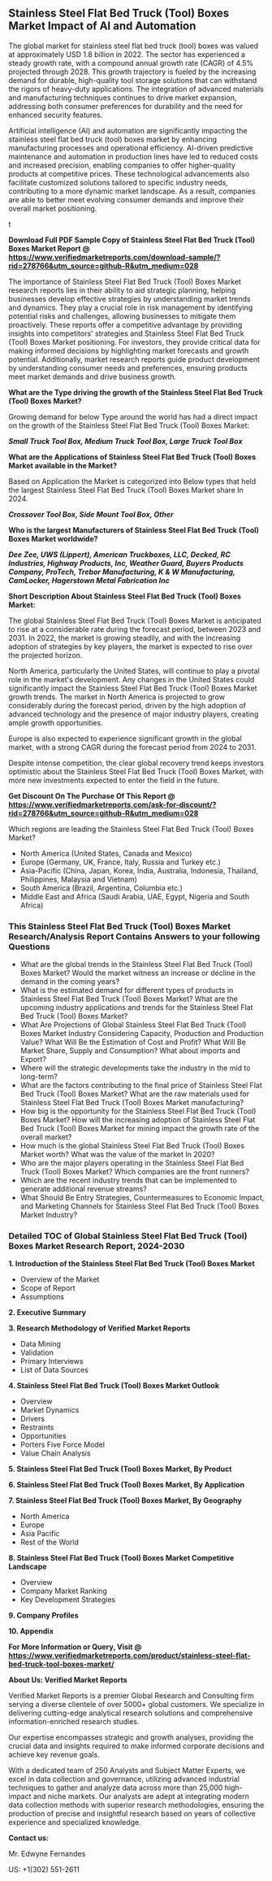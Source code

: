<h2>Stainless Steel Flat Bed Truck (Tool) Boxes Market Impact of AI and Automation</h2><p>The global market for stainless steel flat bed truck (tool) boxes was valued at approximately USD 1.8 billion in 2022. The sector has experienced a steady growth rate, with a compound annual growth rate (CAGR) of 4.5% projected through 2028. This growth trajectory is fueled by the increasing demand for durable, high-quality tool storage solutions that can withstand the rigors of heavy-duty applications. The integration of advanced materials and manufacturing techniques continues to drive market expansion, addressing both consumer preferences for durability and the need for enhanced security features.</p><p>Artificial intelligence (AI) and automation are significantly impacting the stainless steel flat bed truck (tool) boxes market by enhancing manufacturing processes and operational efficiency. AI-driven predictive maintenance and automation in production lines have led to reduced costs and increased precision, enabling companies to offer higher-quality products at competitive prices. These technological advancements also facilitate customized solutions tailored to specific industry needs, contributing to a more dynamic market landscape. As a result, companies are able to better meet evolving consumer demands and improve their overall market positioning.</p>t</p><p id="" class=""><strong>Download Full PDF Sample Copy of Stainless Steel Flat Bed Truck (Tool) Boxes Market Report @ <a href="https://www.verifiedmarketreports.com/download-sample/?rid=278766&utm_source=github-R&utm_medium=028" target="_blank">https://www.verifiedmarketreports.com/download-sample/?rid=278766&utm_source=github-R&utm_medium=028</a></strong></p><p>The importance of&nbsp;Stainless Steel Flat Bed Truck (Tool) Boxes Market research reports lies in their ability to aid strategic planning, helping businesses develop effective strategies by understanding market trends and dynamics. They play a crucial role in risk management by identifying potential risks and challenges, allowing businesses to mitigate them proactively. These reports offer a competitive advantage by providing insights into competitors' strategies and Stainless Steel Flat Bed Truck (Tool) Boxes Market positioning. For investors, they provide critical data for making informed decisions by highlighting market forecasts and growth potential. Additionally, market research reports guide product development by understanding consumer needs and preferences, ensuring products meet market demands and drive business growth.</p><p><strong>What are the&nbsp;Type driving the growth of the Stainless Steel Flat Bed Truck (Tool) Boxes Market?</strong></p><p id="" class="">Growing demand for below Type around the world has had a direct impact on the growth of the Stainless Steel Flat Bed Truck (Tool) Boxes Market:</p><em><strong>Small Truck Tool Box, Medium Truck Tool Box, Large Truck Tool Box</strong></em></p><strong>What are the&nbsp;Applications&nbsp;of Stainless Steel Flat Bed Truck (Tool) Boxes Market available in the Market?</strong></p><p id="" class="">Based on Application the Market is categorized into Below types that held the largest Stainless Steel Flat Bed Truck (Tool) Boxes Market share In 2024.</p><em><strong>Crossover Tool Box, Side Mount Tool Box, Other</strong></em></p><strong>Who is the largest Manufacturers of Stainless Steel Flat Bed Truck (Tool) Boxes Market worldwide?</strong></p><p><em><strong>Dee Zee, UWS (Lippert), American Truckboxes, LLC, Decked, RC Industries, Highway Products, Inc, Weather Guard, Buyers Products Company, ProTech, Trebor Manufacturing, K & W Manufacturing, CamLocker, Hagerstown Metal Fabrication Inc</strong></em></p><p id="" class=""><strong>Short Description About Stainless Steel Flat Bed Truck (Tool) Boxes Market:</strong></p><p>The global Stainless Steel Flat Bed Truck (Tool) Boxes Market is anticipated to rise at a considerable rate during the forecast period, between 2023 and 2031. In 2022, the market is growing steadily, and with the increasing adoption of strategies by key players, the market is expected to rise over the projected horizon.</p><p>North America, particularly the United States, will continue to play a pivotal role in the market's development. Any changes in the United States could significantly impact the Stainless Steel Flat Bed Truck (Tool) Boxes Market growth trends. The market in North America is projected to grow considerably during the forecast period, driven by the high adoption of advanced technology and the presence of major industry players, creating ample growth opportunities.</p><p>Europe is also expected to experience significant growth in the global market, with a strong CAGR during the forecast period from 2024 to 2031.</p><p>Despite intense competition, the clear global recovery trend keeps investors optimistic about the Stainless Steel Flat Bed Truck (Tool) Boxes Market, with more new investments expected to enter the field in the future.</p><p id="" class=""><strong>Get Discount On The Purchase Of This Report @ <a href="https://www.verifiedmarketreports.com/ask-for-discount/?rid=278766&utm_source=github-R&utm_medium=028" target="_blank">https://www.verifiedmarketreports.com/ask-for-discount/?rid=278766&utm_source=github-R&utm_medium=028</a></strong></p>Which regions are leading the Stainless Steel Flat Bed Truck (Tool) Boxes Market?</p><ul><li>North America (United States, Canada and Mexico)</li><li>Europe (Germany, UK, France, Italy, Russia and Turkey etc.)</li><li>Asia-Pacific (China, Japan, Korea, India, Australia, Indonesia, Thailand, Philippines, Malaysia and Vietnam)</li><li>South America (Brazil, Argentina, Columbia etc.)</li><li>Middle East and Africa (Saudi Arabia, UAE, Egypt, Nigeria and South Africa)</li></ul><h3 id="" class="">This Stainless Steel Flat Bed Truck (Tool) Boxes Market Research/Analysis Report Contains Answers to your following Questions</h3><ul><li>What are the global trends in the Stainless Steel Flat Bed Truck (Tool) Boxes Market? Would the market witness an increase or decline in the demand in the coming years?</li><li>What is the estimated demand for different types of products in Stainless Steel Flat Bed Truck (Tool) Boxes Market? What are the upcoming industry applications and trends for the Stainless Steel Flat Bed Truck (Tool) Boxes Market?</li><li>What Are Projections of Global Stainless Steel Flat Bed Truck (Tool) Boxes Market Industry Considering Capacity, Production and Production Value? What Will Be the Estimation of Cost and Profit? What Will Be Market Share, Supply and Consumption? What about imports and Export?</li><li>Where will the strategic developments take the industry in the mid to long-term?</li><li>What are the factors contributing to the final price of Stainless Steel Flat Bed Truck (Tool) Boxes Market? What are the raw materials used for Stainless Steel Flat Bed Truck (Tool) Boxes Market manufacturing?</li><li>How big is the opportunity for the Stainless Steel Flat Bed Truck (Tool) Boxes Market? How will the increasing adoption of Stainless Steel Flat Bed Truck (Tool) Boxes Market for mining impact the growth rate of the overall market?</li><li>How much is the global Stainless Steel Flat Bed Truck (Tool) Boxes Market worth? What was the value of the market In 2020?</li><li>Who are the major players operating in the Stainless Steel Flat Bed Truck (Tool) Boxes Market? Which companies are the front runners?</li><li>Which are the recent industry trends that can be implemented to generate additional revenue streams?</li><li>What Should Be Entry Strategies, Countermeasures to Economic Impact, and Marketing Channels for Stainless Steel Flat Bed Truck (Tool) Boxes Market Industry?</li></ul><h3 id="" class="">Detailed TOC of Global Stainless Steel Flat Bed Truck (Tool) Boxes Market Research Report, 2024-2030</h3><p id="" class=""><strong>1. Introduction of the Stainless Steel Flat Bed Truck (Tool) Boxes Market</strong></p><ul><li>Overview of the Market</li><li>Scope of Report</li><li>Assumptions</li></ul><p id="" class=""><strong>2. Executive Summary</strong></p><p id="" class=""><strong>3. Research Methodology of Verified Market Reports</strong></p><ul><li>Data Mining</li><li>Validation</li><li>Primary Interviews</li><li>List of Data Sources</li></ul><p id="" class=""><strong>4. Stainless Steel Flat Bed Truck (Tool) Boxes Market Outlook</strong></p><ul><li>Overview</li><li>Market Dynamics</li><li>Drivers</li><li>Restraints</li><li>Opportunities</li><li>Porters Five Force Model</li><li>Value Chain Analysis</li></ul><p id="" class=""><strong>5. Stainless Steel Flat Bed Truck (Tool) Boxes Market, By Product</strong></p><p id="" class=""><strong>6. Stainless Steel Flat Bed Truck (Tool) Boxes Market, By Application</strong></p><p id="" class=""><strong>7. Stainless Steel Flat Bed Truck (Tool) Boxes Market, By Geography</strong></p><ul><li>North America</li><li>Europe</li><li>Asia Pacific</li><li>Rest of the World</li></ul><p id="" class=""><strong>8. Stainless Steel Flat Bed Truck (Tool) Boxes Market Competitive Landscape</strong></p><ul><li>Overview</li><li>Company Market Ranking</li><li>Key Development Strategies</li></ul><p id="" class=""><strong>9. Company Profiles</strong></p><p id="" class=""><strong>10. Appendix</strong></p><p id="" class=""><strong>For More Information or Query, Visit @ <a href="https://www.verifiedmarketreports.com/product/stainless-steel-flat-bed-truck-tool-boxes-market/" target="_blank">https://www.verifiedmarketreports.com/product/stainless-steel-flat-bed-truck-tool-boxes-market/</a></strong></p><p id="" class=""><strong>About Us: Verified Market Reports</strong></p><p id="" class="">Verified Market Reports is a premier Global Research and Consulting firm serving a diverse clientele of over 5000+ global customers. We specialize in delivering cutting-edge analytical research solutions and comprehensive information-enriched research studies.</p><p id="" class="">Our expertise encompasses strategic and growth analyses, providing the crucial data and insights required to make informed corporate decisions and achieve key revenue goals.</p><p id="" class="">With a dedicated team of 250 Analysts and Subject Matter Experts, we excel in data collection and governance, utilizing advanced industrial techniques to gather and analyze data across more than 25,000 high-impact and niche markets. Our analysts are adept at integrating modern data collection methods with superior research methodologies, ensuring the production of precise and insightful research based on years of collective experience and specialized knowledge.</p><p id="" class=""><strong>Contact us:</strong></p><p id="" class="">Mr. Edwyne Fernandes</p><p id="" class="">US: +1(302) 551-2611</p>